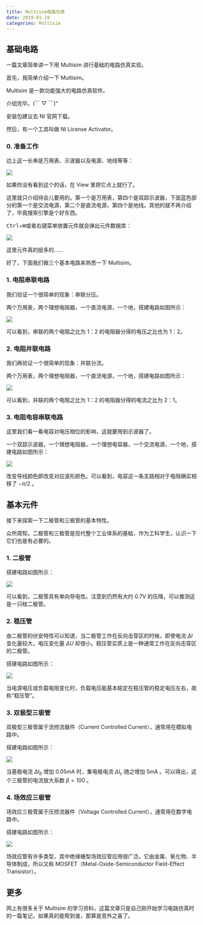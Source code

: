 ```yaml
---
title: Multisim电路仿真
date: 2019-01-19
categories: Multisim
---
```


## 基础电路

一篇文章简单讲一下用 Multisim 进行基础的电路仿真实验。

首先，我简单介绍一下 Multisim。

Multisim 是一款功能强大的电路仿真软件。

介绍完毕。(￣ ▽ ￣)"

安装包建议去 NI 官网下载。

然后，有一个工具叫做 NI License Activator。

### 0. 准备工作

边上这一长串是万用表、示波器以及电源、地线等等：

![](Multisim电路仿真/1.png)

如果你没有看到这个的话，在 View 里把它点上就行了。

这里就只介绍待会儿要用的。第一个是万用表，第四个是双踪示波器，下面蓝色部分的第一个是交流电源，第二个是直流电源，第四个是地线。其他的就不再介绍了，毕竟搜索引擎是个好东西。

<kbd>Ctrl</kbd>+<kbd>W</kbd>或者右键菜单放置元件就会弹出元件数据库：

![](Multisim电路仿真/2.png)

这里元件真的挺多的……

好了，下面我们做三个基本电路来熟悉一下 Multisim。

### 1. 电阻串联电路

我们验证一个很简单的现象：串联分压。

两个万用表，两个理想电阻器，一个直流电源，一个地，搭建电路如图所示：

![](Multisim电路仿真/3.png)

可以看到，串联的两个电阻之比为 1：2 的电阻器分得的电压之比也为 1：2。

### 2. 电阻并联电路

我们再验证一个很简单的现象：并联分流。

两个万用表，两个理想电阻器，一个直流电源，一个地，搭建电路如图所示：

![](Multisim电路仿真/4.png)

可以看到，并联的两个电阻之比为 1：2 的电阻器分得的电流之比为 2：1。

### 3. 电阻电容串联电路

这里我们看一看电容对电压相位的影响，这就要用到示波器了。

一个双踪示波器，一个理想电阻器，一个理想电容器，一个交流电源，一个地，搭建电路如图所示：

![](Multisim电路仿真/5.png)

改变导线颜色即改变对应波形颜色。可以看到，电容这一条支路相对于电阻确实相移了 $-\pi/2$ 。

## 基本元件

接下来探索一下二极管和三极管的基本特性。

众所周知，二极管和三极管是现代整个工业体系的基础，作为工科学生，认识一下它们也是有必要的。

### 1. 二极管

搭建电路如图所示：

![](Multisim电路仿真/6.png)

可以看到，二极管具有单向导电性。注意到仍然有大约 0.7V 的压降，可以推测这是一只硅二极管。

### 2. 稳压管

由二极管的伏安特性可以知道，当二极管工作在反向击穿区的时候，即使电流 $\Delta I$ 变化量较大，电压变化量 $\Delta U$ 却很小。稳压管实质上是一种通常工作在反向击穿区的二极管。

搭建电路如图所示：

![](Multisim电路仿真/7.png)

当电源电压或负载电阻变化时，负载电压能基本稳定在稳压管的稳定电压左右，故称“稳压管”。

### 3. 双极型三极管

双极型三极管属于流控流器件（Current Controlled Current），通常用在模拟电路中。

搭建电路如图所示：

![](Multisim电路仿真/8.png)

当基极电流 $\Delta I_{b}$ 增加 0.05mA 时，集电极电流 $\Delta I_{c}$ 随之增加 5mA 。可以得出，这个三极管的电流放大系数 $\beta=100$ 。

### 4. 场效应三极管

场效应三极管属于压控流器件（Voltage Controlled Current），通常用在数字电路中。

搭建电路如图所示：

![](Multisim电路仿真/9.png)

场效应管有许多类型，其中绝缘栅型场效应管应用很广泛。它由金属、氧化物、半导体制成，所以又称 MOSFET（Metal-Oxide-Semiconductor Field-Effect Transistor）。

## 更多

网上有很多关于 Multisim 的学习资料，这篇文章只是自己刚开始学习电路仿真时的一篇笔记，如果真的能帮到谁，那算是意外之喜了。
